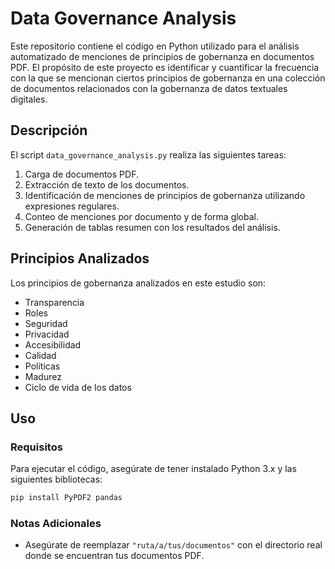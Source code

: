 # Data Governance Analysis

Este repositorio contiene el código en Python utilizado para el análisis automatizado de menciones de principios de gobernanza en documentos PDF. El propósito de este proyecto es identificar y cuantificar la frecuencia con la que se mencionan ciertos principios de gobernanza en una colección de documentos relacionados con la gobernanza de datos textuales digitales.

## Descripción

El script `data_governance_analysis.py` realiza las siguientes tareas:
1. Carga de documentos PDF.
2. Extracción de texto de los documentos.
3. Identificación de menciones de principios de gobernanza utilizando expresiones regulares.
4. Conteo de menciones por documento y de forma global.
5. Generación de tablas resumen con los resultados del análisis.

## Principios Analizados

Los principios de gobernanza analizados en este estudio son:
- Transparencia
- Roles
- Seguridad
- Privacidad
- Accesibilidad
- Calidad
- Políticas
- Madurez
- Ciclo de vida de los datos

## Uso

### Requisitos

Para ejecutar el código, asegúrate de tener instalado Python 3.x y las siguientes bibliotecas:

```bash
pip install PyPDF2 pandas
```
### Notas Adicionales
- Asegúrate de reemplazar `"ruta/a/tus/documentos"` con el directorio real donde se encuentran tus documentos PDF.
